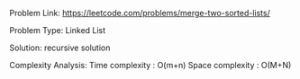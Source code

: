 Problem Link: https://leetcode.com/problems/merge-two-sorted-lists/

Problem Type: Linked List

Solution: recursive solution

Complexity Analysis:
	Time complexity : O(m+n)
	Space complexity : O(M+N)